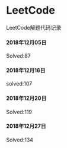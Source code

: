 # LeetCode
LeetCode解题代码记录

#### 2018年12月05日
Solved:87
#### 2018年12月16日
solved:107
#### 2018年12月20日
Solved:119
#### 2018年12月27日
Solved:134
